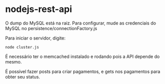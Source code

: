 # nodejs-rest-api
O dump do MySQL está na raiz. Para configurar, mude as credenciais do MySQL no persistence/connectionFactory.js

Para iniciar o servidor, digite:
```
node cluster.js
```
É necessário ter o memcached instalado e rodando pois a API depende do mesmo.

É possível fazer posts para criar pagamentos, e gets nos pagamentos para obter seu status.
